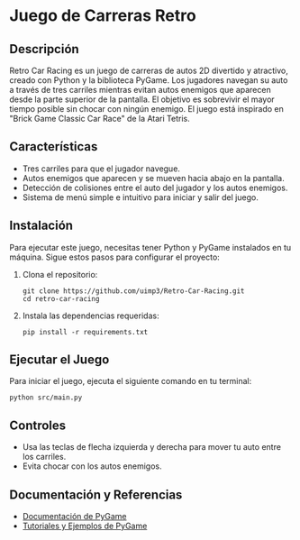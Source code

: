 # Juego de Carreras Retro

## Descripción
Retro Car Racing es un juego de carreras de autos 2D divertido y atractivo, creado con Python y la biblioteca PyGame. Los jugadores navegan su auto a través de tres carriles mientras evitan autos enemigos que aparecen desde la parte superior de la pantalla. El objetivo es sobrevivir el mayor tiempo posible sin chocar con ningún enemigo. El juego está inspirado en "Brick Game Classic Car Race" de la Atari Tetris.

## Características
- Tres carriles para que el jugador navegue.
- Autos enemigos que aparecen y se mueven hacia abajo en la pantalla.
- Detección de colisiones entre el auto del jugador y los autos enemigos.
- Sistema de menú simple e intuitivo para iniciar y salir del juego.

## Instalación
Para ejecutar este juego, necesitas tener Python y PyGame instalados en tu máquina. Sigue estos pasos para configurar el proyecto:

1. Clona el repositorio:
   ```
   git clone https://github.com/uimp3/Retro-Car-Racing.git
   cd retro-car-racing
   ```

2. Instala las dependencias requeridas:
   ```
   pip install -r requirements.txt
   ```

## Ejecutar el Juego
Para iniciar el juego, ejecuta el siguiente comando en tu terminal:
```
python src/main.py
```

## Controles
- Usa las teclas de flecha izquierda y derecha para mover tu auto entre los carriles.
- Evita chocar con los autos enemigos.

## Documentación y Referencias
- [Documentación de PyGame](https://www.pygame.org/docs/)
- [Tutoriales y Ejemplos de PyGame](https://www.pygame.org/wiki/tutorials)